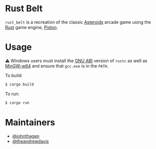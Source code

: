 # Rust Belt
`rust_belt` is a recreation of the classic 
[Asteroids](https://en.wikipedia.org/wiki/Asteroids_(video_game)) arcade game using
the [Rust](https://www.rust-lang.org/en-US/) game engine, [Piston](http://www.piston.rs/).

# Usage

:warning: Windows users must install the 
[GNU ABI](https://www.rust-lang.org/en-US/downloads.html#win-foot) version of `rustc` as well as
[MinGW-w64](https://sourceforge.net/projects/mingw-w64/) and ensure that `gcc.exe` is in the 
`PATH`.

To build:

```bash
$ cargo build
```

To run:

```bash
$ cargo run
```

# Maintainers
* [@johnthagen](https://github.com/johnthagen)
* [@theandrewdavis](https://github.com/theandrewdavis)